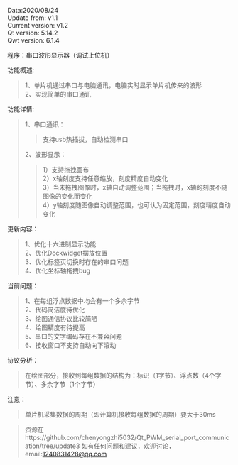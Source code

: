Data:2020/08/24  
Update from: v1.1  
Current version: v1.2  
Qt version: 5.14.2  
Qwt version: 6.1.4

程序：串口波形显示器（调试上位机）  

功能概述:   
>1、单片机通过串口与电脑通讯，电脑实时显示单片机传来的波形     
>2、实现简单的串口通讯   
 
功能详情:  
>1、串口通讯：  
>>支持usb热插拔，自动检测串口  
>
>2、波形显示：  
>>1）支持拖拽画布  
>>2）x轴刻度支持任意缩放，刻度精度自动变化  
>>3）当未拖拽图像时，x轴自动调整范围；当拖拽时，x轴的刻度不随图像的变化而变化  
>>4）y轴刻度随图像自动调整范围，也可认为固定范围，刻度精度自动变化  

更新内容：  
>1、优化十六进制显示功能  
>2、优化Dockwidget摆放位置  
>3、优化标签页切换时存在的串口问题  
>4、优化坐标轴拖拽bug  

当前问题：   
>1、在每组浮点数据中均会有一个多余字节  
>2、代码简洁度待优化  
>3、绘图通信协议比较简陋  
>4、绘图精度有待提高  
>5、串口的文字编码存在不兼容问题  
>6、接收窗口不支持自动向下滚动

协议分析：  
>在绘图部分，接收到每组数据的结构为：标识（1字节）、浮点数（4个字节）、多余字节（1个字节）  

注意：  
>单片机采集数据的周期（即计算机接收每组数据的周期）要大于30ms  

>资源在https://github.com/chenyongzhi5032/Qt_PWM_serial_port_communication/tree/update3
>如有任何问题和建议，欢迎讨论，email:1240831428@qq.com


  
    
